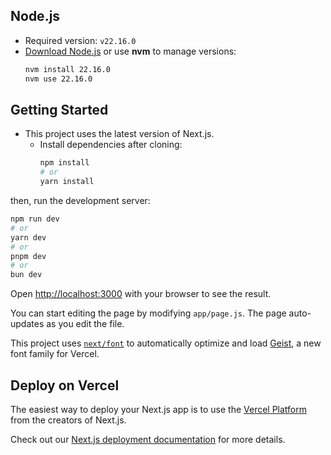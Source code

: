## Node.js
   - Required version: `v22.16.0`  
   - [Download Node.js](https://nodejs.org/) or use **nvm** to manage versions:  
     ```bash
     nvm install 22.16.0
     nvm use 22.16.0
     ```
     
## Getting Started

- This project uses the latest version of Next.js.  
   - Install dependencies after cloning:
     ```bash
     npm install
     # or
     yarn install

then, run the development server:

```bash
npm run dev
# or
yarn dev
# or
pnpm dev
# or
bun dev
```

Open [http://localhost:3000](http://localhost:3000) with your browser to see the result.

You can start editing the page by modifying `app/page.js`. The page auto-updates as you edit the file.

This project uses [`next/font`](https://nextjs.org/docs/app/building-your-application/optimizing/fonts) to automatically optimize and load [Geist](https://vercel.com/font), a new font family for Vercel.



## Deploy on Vercel

The easiest way to deploy your Next.js app is to use the [Vercel Platform](https://vercel.com/new?utm_medium=default-template&filter=next.js&utm_source=create-next-app&utm_campaign=create-next-app-readme) from the creators of Next.js.

Check out our [Next.js deployment documentation](https://nextjs.org/docs/app/building-your-application/deploying) for more details.
